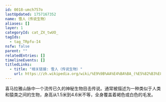```yaml
---
id: 0018-umch757o
lastUpdated: 1757167352
name: 雪人（传说生物）
aliases: []
layer: 1
categoryId: cat_ZX_twUO_
tagIds:
  - tag_TRpfu-I4
nsfw: false
parent: ""
relatedEntries: []
timelineEvents: []
titledLinks:
  - title: "相关链接: 雪人（传说生物）"
    url: https://zh.wikipedia.org/wiki/%E9%9B%AA%E4%BA%BA_(%E5%82%B3%E8%AA%AA%E7%94%9F%E7%89%A9)
---
```


喜马拉雅山脉中一个流传已久的神秘生物目击传说。通常被描述为一种类似于人类和猿类之间的生物，身高从1.5米到4.6米不等，全身覆盖着褐色或白色的毛发。